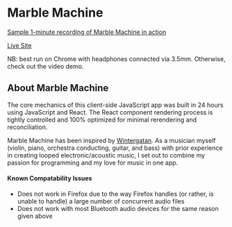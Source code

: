 # Marble Machine

[Sample 1-minute recording of Marble Machine in action](https://youtu.be/fs6iDmEhwmY)

[Live Site](https://hanhee-song.github.io/marble_machine/)

NB: best run on Chrome with headphones connected via 3.5mm. Otherwise, check out the video demo.

## About Marble Machine

The core mechanics of this client-side JavaScript app was built in 24 hours using JavaScript and React. The React component rendering process is tightly controlled and 100% optimized for minimal rerendering and reconciliation.

Marble Machine has been inspired by [Wintergatan](https://www.youtube.com/watch?v=IvUU8joBb1Q). As a musician myself (violin, piano, orchestra conducting, guitar, and bass) with prior experience in creating looped electronic/acoustic music, I set out to combine my passion for programming and my love for music in one app.

#### Known Compatability Issues

* Does not work in Firefox due to the way Firefox handles (or rather, is unable to handle) a large number of concurrent audio files
* Does not work with most Bluetooth audio devices for the same reason given above
